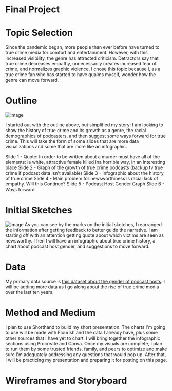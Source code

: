 # Final Project


# Topic Selection
Since the pandemic began, more people than ever before have turned to true crime media for comfort and entertainment. However, with this increased visibility, the genre has attracted criticism. Detractors say that true crime decreases empathy, unnecessarily creates increased fear of crime, and normalizes graphic violence. I chose this topic because I, as a true crime fan who has started to have qualms myself, wonder how the genre can move forward.


# Outline
![image](https://lh3.googleusercontent.com/ouOz43r8Q-cFanyOz3hg7TBfHVfyPz_H9_ZzoXU2mKbXKqtqP1XA_aud_lRc3cwIRdKo7kGgzc3QE_NtqOCBJY-10t83LnC95SDLcFX8museI4PPKQedhmKYzXb-mMjr2Cf9e-UO24BkwNTiIxaC2kD-gekj68uWo_66Eb7LCToHsQojrohEHTkrA0vZyWLAv8JoS8k_sMz6J82t609KsxOyBQy0D29kLZv-lNMEwIkx8U4lwPMP005pXBmgYfsdVaX6xWSJt7e40WIzQFDB6I7e3MiF2cAjQmMpryMIP8WqlQwlu5FUQQyXziG0ULotIYp5LLJBX6rWNUwcgQzMl4ALYXSCJFIofVYoL2U7-ZKEU8v42iOaNKFBd_aHTpgxxeL6nfGrbHsTr16fo5PQS0lny25KMDODPJFou5MKHxFbjC2pP4QQd8DxTsiebHv_Xe3VOtAlxdaQ9w1JV9l-o-D9PVIr780IMmpZ1QlJJaWOcdJkI4GiODerwXOgs62L3SiPIwzxNIUD-qQBt7e9Y7u-PDU03a_k-8z2za7I_fZmHNgKuOA_TEIzfG5MXOtIMvbMCJW_gNG_PUUR5CyeMLQ0dq-pmZkkxaOPOqNkDfTc3DktWeGK9XnU8ojffVzZ7keJnGHR-YfMYmKyziic2yNKt27V6kADXfHl5FwrS95eXQsHwVinGXWpgrAlWH5lIx9hGKMG_TPMp5-nHaMwzeci=w1646-h914-no?authuser=0)

I started out with the outline above, but simplified my story: I am looking to show the history of true crime and its growth as a genre, the racial demographics of podcasters, and then suggest some ways forward for true crime.
This will take the form of some slides that are more data visualizations and some that are more like an infographic.

Slide 1 - Quote: In order to be written about a murder must have all of the elements: la white, attractive female killed ina horrible way, in an interesting place
Slide 2 - Graph of the growth of true crime podcasts (backup tv true crime if podcast data isn't available)
Slide 3 - Infographic about the history of true crime
Slide 4 - Main problem for newsworthiness is racial lack of empathy. Will this Continue?
Slide 5 - Podcast Host Gender Graph
Slide 6 - Ways forward

# Initial Sketches

![image](https://lh3.googleusercontent.com/OIDHsXrcrhC63fjfdc4Pjtj58eq9OFtCTgPRPRRmaFlY7lG2SkXOOtbwetheJoQPv7E4LEDF7jlx5oM7mLw-ruz8yn6cgNFm_fdQEcGde3Now8o4Ed4XoYMSCijkZfNbAufpf67L3uwKAWQBLFSwr-qD-3MXmO2zTFNFiuUUa6HP9-tXx9oucY_YFaXtznI1odxKaDdyOXQES0Dh-E8D5Yr2dhcGFuoR5i32H4vo9oZhWsheNlmi6fISj4_IPKnbqgusf29mmUzTMIK9hSL7N5cfPgzbMQOpRNJkmaU3qGnAXiLTsNmZacmFIRxRWC7I9mAndkKiMh17hhJt4IRIrt5-bue_Zw0wuQLAZ7074kHz6KV3D7KoqcUr89wr7rTZmAfAAXdiDbl9FEKFBiylhCmqJQaWL84dsUVXg6lVNg4gyqI39znZRWjPOMow4FEIwPQbxeQPmPC73YrR4JRcFIDkbAEVWnIv9NUx5oPKaO6cRKx-Yy-FGxRn7CJA6hm3tiNbxmBXpsLoHttp6RBuVLuzFdAabgeLbmcBip1pjX4vNbkRV5VxBSAF1Jssj87IavNUPC9C0u8ex4TOPYEqf9QwMBPT_5CVzIsovhUI2M-VyTUg-2dBTnjJCyw-DZgXL3Ja49CcbNGwT2-uHOOg3064E0qkJk-97dRtpJJfgzlssNHrmhFln5EpppdEzzc42wMLTIkB7EhzmPwwoDnB4HIy=w1034-h806-no?authuser=0)
As you can see by the marks on the initial sketches, I rearranged the information after getting feedback to better guide the narrative. I am starting off with an attention getting quote about which victims are seen as newsworthy. Then I will have an infographic about true crime history, a chart about podcast host gender, and suggestions to move forward. 

# Data

My primary data source is [this dataset about the gender of podcast hosts](https://docs.google.com/spreadsheets/d/1y9nFWbqNV6UA6h1XBPsxEyRtVNTY80xJS6yIjSeBVSc/edit#gid=45177727).
I will be adding more data as I go along about the rise of true crime media over the last ten years. 

# Method and Medium

I plan to use Shorthand to build my short presentation. The charts I'm going to use will be made with Flourish and the data I already have, plus some other sources that I have yet to chart. I will bring together the infographic sections using Procreate and Canva. Once my visuals are complete, I plan to run them by some trusted friends, family, and peers to optimize and make sure I'm adequately addressing any questions that would pop up. After that, I will be practicing my presentation and preparing it for posting on this page. 

# Wireframes and Storyboard
<script src="https://carnegiemellon.shorthandstories.com/race-gender-and-true-crime/embed.js"></script>
